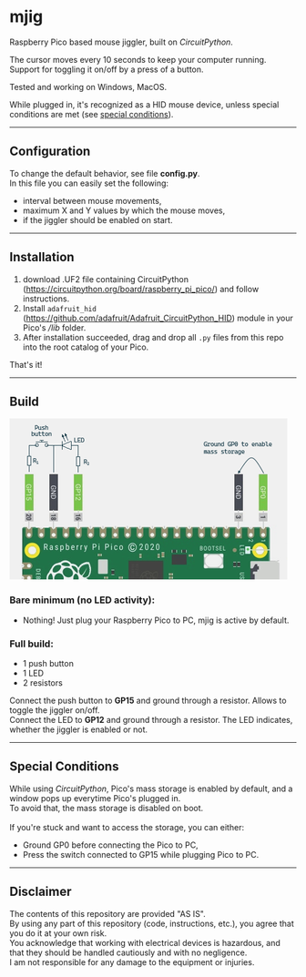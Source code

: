 # mjig

Raspberry Pico based mouse jiggler, built on _CircuitPython_.

The cursor moves every 10 seconds to keep your computer running.\
Support for toggling it on/off by a press of a button.

Tested and working on Windows, MacOS.

While plugged in, it's recognized as a HID mouse device, unless special conditions
are met (see [special conditions](#special-conditions)).
_____
## Configuration
To change the default behavior, see file **config.py**.\
In this file you can easily set the following:
- interval between mouse movements,
- maximum X and Y values by which the mouse moves,
- if the jiggler should be enabled on start.
_____
## Installation
1. download .UF2 file containing CircuitPython (https://circuitpython.org/board/raspberry_pi_pico/) and follow instructions.
2. Install `adafruit_hid` (https://github.com/adafruit/Adafruit_CircuitPython_HID) module in your Pico's */lib* folder.
3. After installation succeeded, drag and drop all `.py` files from this repo into the root catalog of your Pico.

That's it!

_____
## Build
![Schema](/docs/schema.png)

### __Bare minimum (no LED activity):__
- Nothing! Just plug your Raspberry Pico to PC, mjig is active by default.

### __Full build:__
- 1 push button
- 1 LED
- 2 resistors

Connect the push button to __GP15__ and ground through a resistor. Allows to toggle the jiggler on/off.\
Connect the LED to __GP12__ and ground through a resistor. The LED indicates, whether the jiggler is enabled or not.

_____
## Special Conditions
While using _CircuitPython_, Pico's mass storage is enabled by default,
and a window pops up everytime Pico's plugged in. \
To avoid that, the mass storage is disabled on boot.\
\
If you're stuck and want to access the storage, you can either:
- Ground GP0 before connecting the Pico to PC,
- Press the switch connected to GP15 while plugging Pico to PC.

_____
## Disclaimer
The contents of this repository are provided "AS IS".\
By using any part of this repository (code, instructions, etc.), you agree that you do it at your own risk.\
You acknowledge that working with electrical devices is hazardous, and that they should be handled cautiously and with no negligence.\
I am not responsible for any damage to the equipment or injuries.